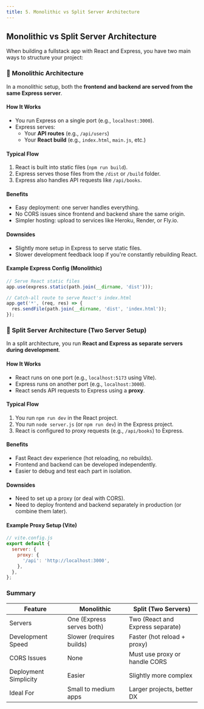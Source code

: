 ```yaml
---
title: 5. Monolithic vs Split Server Architecture
---
```

## Monolithic vs Split Server Architecture

When building a fullstack app with React and Express, you have two main ways to structure your project:

### 🧱 Monolithic Architecture

In a monolithic setup, both the **frontend and backend are served from the same Express server**.

#### How It Works
- You run Express on a single port (e.g., `localhost:3000`).
- Express serves:
  - Your **API routes** (e.g., `/api/users`)
  - Your **React build** (e.g., `index.html`, `main.js`, etc.)

#### Typical Flow
1. React is built into static files (`npm run build`).
2. Express serves those files from the `/dist` or `/build` folder.
3. Express also handles API requests like `/api/books`.

#### Benefits
- Easy deployment: one server handles everything.
- No CORS issues since frontend and backend share the same origin.
- Simpler hosting: upload to services like Heroku, Render, or Fly.io.

#### Downsides
- Slightly more setup in Express to serve static files.
- Slower development feedback loop if you're constantly rebuilding React.

#### Example Express Config (Monolithic)

```js
// Serve React static files
app.use(express.static(path.join(__dirname, 'dist')));

// Catch-all route to serve React's index.html
app.get('*', (req, res) => {
  res.sendFile(path.join(__dirname, 'dist', 'index.html'));
});
```

### 🧩 Split Server Architecture (Two Server Setup)

In a split architecture, you run **React and Express as separate servers during development**.

#### How It Works
- React runs on one port (e.g., `localhost:5173` using Vite).
- Express runs on another port (e.g., `localhost:3000`).
- React sends API requests to Express using a **proxy**.

#### Typical Flow
1. You run `npm run dev` in the React project.
2. You run `node server.js` (or `npm run dev`) in the Express project.
3. React is configured to proxy requests (e.g., `/api/books`) to Express.

#### Benefits
- Fast React dev experience (hot reloading, no rebuilds).
- Frontend and backend can be developed independently.
- Easier to debug and test each part in isolation.

#### Downsides
- Need to set up a proxy (or deal with CORS).
- Need to deploy frontend and backend separately in production (or combine them later).

#### Example Proxy Setup (Vite)

```js
// vite.config.js
export default {
  server: {
    proxy: {
      '/api': 'http://localhost:3000',
    },
  },
};
```

### Summary

| Feature               | Monolithic                      | Split (Two Servers)             |
|-----------------------|----------------------------------|---------------------------------|
| Servers               | One (Express serves both)       | Two (React and Express separate)|
| Development Speed     | Slower (requires builds)        | Faster (hot reload + proxy)     |
| CORS Issues           | None                            | Must use proxy or handle CORS   |
| Deployment Simplicity | Easier                          | Slightly more complex           |
| Ideal For             | Small to medium apps            | Larger projects, better DX      |
